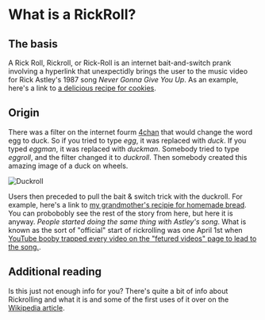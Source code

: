 # What is a RickRoll?

## The basis
A Rick Roll, Rickroll, or Rick-Roll is an internet bait-and-switch prank involving a hyperlink that unexpectidly brings the user to the music video for Rick Astley's 1987 song *Never Gonna Give You Up*. As an example, here's a link to [a delicious recipe for cookies](https://youtu.be/dQw4w9WgXcQ).

## Origin

There was a filter on the internet fourm [4chan](https://www.4channel.org/) that would change the word egg to duck. So if you tried to type *egg*, it was replaced with *duck*. If you typed *eggman*, it was replaced with *duckman*. Somebody tried to type *eggroll*, and the filter changed it to *duckroll*. Then somebody created this amazing image of a duck on wheels.

 ![Duckroll](https://i.kym-cdn.com/entries/icons/original/000/000/305/duckroll169.jpg)
 
Users then preceded to pull the bait & switch trick with the duckroll. For example, here's a link to [my grandmother's recipie for homemade bread](https://i.kym-cdn.com/entries/icons/original/000/000/305/duckroll169.jpg). You can probobobly see the rest of the story from here, but here it is anyway. *People started doing the same thing with Astley's song*. What is known as the sort of "official" start of rickrolling was one April 1st when [YouTube booby trapped every video on the "fetured videos" page to lead to the song.](https://www.wired.com/2008/04/youtube-rickrol/).

## Additional reading

Is this just not enough info for you? There's quite a bit of info about Rickrolling and what it is and some of the first uses of it over on the [Wikipedia article](https://wikipedia.org/wiki/Rickrolling).
